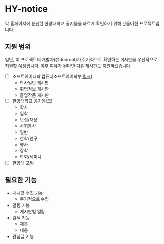# HY-notice

각 홈페이지에 분산된 한양대학교 공지들을 빠르게 확인하기 위해 만들어진 프로젝트입니다.

## 지원 범위

일단, 이 프로젝트의 개발자(@Junroot)가 주기적으로 확인하는 게시판을 우선적으로 지원할 예정입니다. 이후 여유가 된다면 다른 게시판도 지원하겠습니다.

- [ ] 소프트웨어대학 컴퓨터소프트웨어학부([링크](http://cs.hanyang.ac.kr/))
  - 학사일반 게시판
  - 취업정보 게시판
  - 졸업작품 게시판
- [ ] 한양대학교 공지([링크](https://www.hanyang.ac.kr/web/www/notice_all))
  - 학사
  - 입학
  - 모집/채용
  - 사회봉사
  - 일반
  - 산학/연구
  - 행사
  - 장학
  - 학회/세미나
- [ ] 한양대 포털

## 필요한 기능

- 게시글 수집 기능
  - 주기적으로 수집
- 알림 기능
  - 게시판별 알림
- 검색 기능
  - 제목
  - 내용
- 관심글 기능
